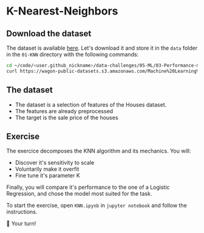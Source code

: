 # K-Nearest-Neighbors

## Download the dataset

The dataset is available [here](https://wagon-public-datasets.s3.amazonaws.com/Machine%20Learning%20Datasets/ML_Houses_clean.csv). Let's download it and store it in the `data` folder in the `01-KNN` directory with the following commands:

```bash
cd ~/code/<user.github_nickname>/data-challenges/05-ML/03-Performance-metrics/01-KNN
curl https://wagon-public-datasets.s3.amazonaws.com/Machine%20Learning%20Datasets/ML_Houses_clean.csv > data/houses_clean.csv
```

## The dataset

- The dataset is a selection of features of the Houses dataset.
- The features are already preprocessed
- The target is the sale price of the houses

## Exercise

The exercice decomposes the KNN algorithm and its mechanics. You will:

- Discover it's sensitivity to scale
- Voluntarily make it overfit
- Fine tune it's parameter K

Finally, you will compare it's performance to the one of a Logistic Regression, and chose the model most suited for the task.

To start the exercise, open `KNN.ipynb` in `jupyter notebook` and follow the instructions.

🚀 Your turn!

